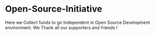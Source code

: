 # Open-Source-Initiative
Here we Collect funds to go Independent in Open Source Development environment.
We Thank all our supporters and friends !

